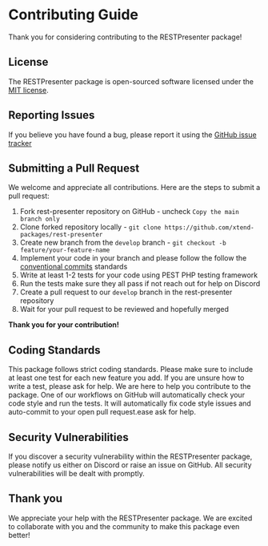 # Contributing Guide

Thank you for considering contributing to the RESTPresenter package!

## License

The RESTPresenter package is open-sourced software licensed under the [MIT license](https://opensource.org/licenses/MIT).

## Reporting Issues

If you believe you have found a bug, please report it using the [GitHub issue tracker](https://github.com/xtend-packages/rest-presenter/issues)

## Submitting a Pull Request

We welcome and appreciate all contributions. Here are the steps to submit a pull request:

1. Fork rest-presenter repository on GitHub - uncheck `Copy the main branch only`
2. Clone forked repository locally - `git clone https://github.com/xtend-packages/rest-presenter`
2. Create new branch from the `develop` branch - `git checkout -b feature/your-feature-name`
4. Implement your code in your branch and please follow the follow the [conventional commits](https://www.conventionalcommits.org/en/v1.0.0/#summary) standards
5. Write at least 1-2 tests for your code using PEST PHP testing framework
6. Run the tests make sure they all pass if not reach out for help on Discord
8. Create a pull request to our `develop` branch in the rest-presenter repository
9. Wait for your pull request to be reviewed and hopefully merged

**Thank you for your contribution!**

## Coding Standards

This package follows strict coding standards. Please make sure to include at least one test for each new feature you add. If you are unsure how to write a test, please ask for help. We are here to help you contribute to the package. One of our workflows on GitHub will automatically check your code style and run the tests. It will automatically fix code style issues and auto-commit to your open pull request.ease ask for help.

## Security Vulnerabilities

If you discover a security vulnerability within the RESTPresenter package, please notify us either on Discord or raise an issue on GitHub. All security vulnerabilities will be dealt with promptly.

## Thank you

We appreciate your help with the RESTPresenter package. We are excited to collaborate with you and the community to make this package even better!
